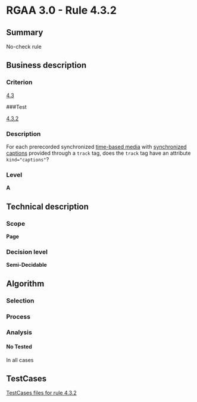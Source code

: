 # RGAA 3.0 -  Rule 4.3.2

## Summary

No-check rule

## Business description

### Criterion

[4.3](http://disic.github.io/rgaa_referentiel_en/RGAA3.0_Criteria_English_version_v1.html#crit-4-3)

###Test

[4.3.2](http://disic.github.io/rgaa_referentiel_en/RGAA3.0_Criteria_English_version_v1.html#test-4.3.2)

### Description
For each prerecorded
    synchronized <a href="http://disic.github.io/rgaa_referentiel_en/RGAA3.0_Glossary_English_version_v1.html#mMediaTemp">time-based
  media</a> with <a href="http://disic.github.io/rgaa_referentiel_en/RGAA3.0_Glossary_English_version_v1.html#mSsTitreSynchro">synchronized
  captions</a> provided&nbsp;through a <code>track</code> tag, does the
    <code>track</code> tag have an attribute <code>kind="captions"</code>? 


### Level

**A**

## Technical description

### Scope

**Page**

### Decision level

**Semi-Decidable**

## Algorithm

### Selection

### Process

### Analysis

#### No Tested 

In all cases



##  TestCases 

[TestCases files for rule 4.3.2](https://github.com/Asqatasun/Asqatasun/tree/master/rules/rules-rgaa3.0/src/test/resources/testcases/rgaa30/Rgaa30Rule040302/) 


